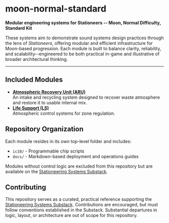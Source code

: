 # moon-normal-standard

**Modular engineering systems for Stationeers -- Moon, Normal Difficulty, Standard Kit**

These systems aim to demonstrate sound systems design practices through the lens of *Stationeers*, offering modular and efficient infrastructure for Moon-based progression.  Each module is built to balance clarity, reliability, and scalability--engineered to be both practical in-game and illustrative of broader architectural thinking.

---

## Included Modules

* **[Atmospheric Recovery Unit (ARU)](./aru)**  
  An intake and recycling system designed to recover waste atmosphere and restore it to usable internal mix.
* **[Life Support (LS)](./life_support)**  
  Atmospheric control systems for zone regulation.

## Repository Organization

Each module resides in its own top-level folder and includes:

* `ic10/` - Programmable chip scripts
* `docs/` - Markdown-based deployment and operations guides

Modules without control logic are excluded from this repository but are available on the [Stationeering Systems Substack](https://stationeering.substack.com/s/moon).

## Contributing

This repository serves as a curated, practical reference supporting the [Stationeering Systems Substack](https://stationeering.substack.com).  Contributions are encouraged, but must follow conventions established in the Substack.  Substantial departures in logic, layout, or architecture are out of scope for this repository.
